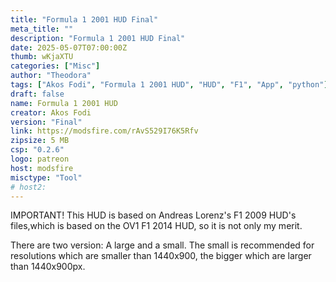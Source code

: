 ```yaml
---
title: "Formula 1 2001 HUD Final"
meta_title: ""
description: "Formula 1 2001 HUD Final"
date: 2025-05-07T07:00:00Z
thumb: wKjaXTU
categories: ["Misc"]
author: "Theodora"
tags: ["Akos Fodi", "Formula 1 2001 HUD", "HUD", "F1", "App", "python"]
draft: false
name: Formula 1 2001 HUD
creator: Akos Fodi
version: "Final"
link: https://modsfire.com/rAvS529I76K5Rfv
zipsize: 5 MB
csp: "0.2.6"
logo: patreon
host: modsfire
misctype: "Tool"
# host2:
---
```


IMPORTANT! This HUD is based on Andreas Lorenz's F1 2009 HUD's files,which is based on the OV1 F1 2014 HUD, so it is not only my merit.

There are two version: A large and a small. The small is recommended for resolutions which are smaller than 1440x900, the bigger which are larger than 1440x900px.